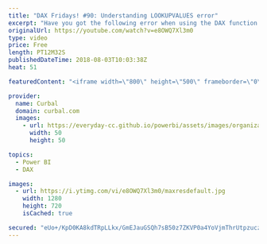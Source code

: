 ```yaml
---
title: "DAX Fridays! #90: Understanding LOOKUPVALUES error"
excerpt: "Have you got the following error when using the DAX function LOOKUPVALUES?  \"A table of multiple values was supplied where a single value was expected\"  in this video, I will show you why that error happens and what you need to do to resolve it and use the function as intended.  You dont know how to"
originalUrl: https://youtube.com/watch?v=e8OWQ7Xl3m0
type: video
price: Free
length: PT12M32S
publishedDateTime: 2018-08-03T10:03:38Z
heat: 51

featuredContent: "<iframe width=\"800\" height=\"500\" frameborder=\"0\" src=\"https://www.youtube.com/embed/e8OWQ7Xl3m0\" allow=\"accelerometer; autoplay; encrypted-media; gyroscope; picture-in-picture\" allowfullscreen></iframe>"

provider:
  name: Curbal
  domain: curbal.com
  images:
    - url: https://everyday-cc.github.io/powerbi/assets/images/organizations/curbal.com-50x50.jpg
      width: 50
      height: 50

topics:
  - Power BI
  - DAX

images:
  - url: https://i.ytimg.com/vi/e8OWQ7Xl3m0/maxresdefault.jpg
    width: 1280
    height: 720
    isCached: true

secured: "eUo+/KpD0KA8kdTRpLLkx/GmEJauGSQh7sB50z7ZKVP0a4YoVjmThrUtpzuczuoYC7hU1VDqLYlddjRH5cGljHydrbE5hN0mEu7fSpLKm/vN+PsWswNzO5tzt6rysyL3R9jnclL32b8EV9DrEiNb924Ten0zyvbt7WjRYpT/UpiJpA9d974OvjZ2fiIqZZoctT+LdeQ/lkt9wqLRSKQdHrJUaR52o8oQMc5hpZOcj0aPPTTUh70PD9mipNPAFsR1tzUYrCwDSOhSQfYX5KvKhvm/zhvefVfxGti+rVst2sfzKthRJyG11+w0JBfWikayDgXAeK3dKfQ4GsBJdaQiYb+jO9ctSWJHvgGNYmeSnPW9Q87AKOHL29b8WqK3671CZrfcyVcJyxRqoW7o3Biq+vqPKmo5bq2gjD/SK+Mcr0w=;R6sWNWmAzMELn8JWm+bWeA=="
---
```


